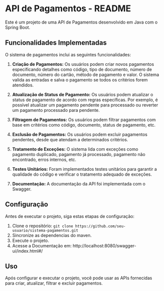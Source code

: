 # API de Pagamentos - README

Este é um projeto de uma API de Pagamentos desenvolvido em Java com o Spring Boot.

## Funcionalidades Implementadas

O sistema de pagamentos inclui as seguintes funcionalidades:

1. **Criação de Pagamentos:** Os usuários podem criar novos pagamentos especificando detalhes como código, tipo de documento, número de documento, número do cartão, método de pagamento e valor. O sistema valida as entradas e salva o pagamento se todos os critérios forem atendidos.

2. **Atualização de Status de Pagamento:** Os usuários podem atualizar o status de pagamento de acordo com regras específicas. Por exemplo, é possível atualizar um pagamento pendente para processado ou reverter um pagamento processado para pendente.

3. **Filtragem de Pagamentos:** Os usuários podem filtrar pagamentos com base em critérios como código, documento, status de pagamento, etc.

4. **Exclusão de Pagamentos:** Os usuários podem excluir pagamentos pendentes, desde que atendam a determinados critérios.

5. **Tratamento de Exceções:** O sistema lida com exceções como pagamento duplicado, pagamento já processado, pagamento não encontrado, erros internos, etc.

6. **Testes Unitários:** Foram implementados testes unitários para garantir a qualidade do código e verificar o tratamento adequado de exceções.

7. **Documentação:** A documentação da API foi implementada com o Swagger.

## Configuração

Antes de executar o projeto, siga estas etapas de configuração:

1. Clone o repositório: `git clone https://github.com/seu-usuario/sistema-pagamentos.git`
2. Sincronize as dependencias do maven.
4. Execute o projeto.
5. Acesse a Documentação em: http://localhost:8080/swagger-ui/index.html#/

## Uso

Após configurar e executar o projeto, você pode usar as APIs fornecidas para criar, atualizar, filtrar e excluir pagamentos.


